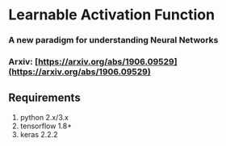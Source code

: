 # Learnable Activation Function
### A new paradigm for understanding Neural Networks
### Arxiv: [https://arxiv.org/abs/1906.09529](https://arxiv.org/abs/1906.09529)

## Requirements
1. python 2.x/3.x
2. tensorflow 1.8+
3. keras 2.2.2


